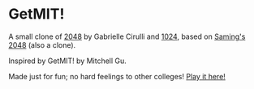 # GetMIT!
A small clone of [2048](http://gabrielecirulli.github.io/2048/) by Gabrielle Cirulli and [1024](https://play.google.com/store/apps/details?id=com.veewo.a1024), based on [Saming's 2048](http://saming.fr/p/2048/) (also a clone).

Inspired by GetMIT! by Mitchell Gu.

Made just for fun; no hard feelings to other colleges! [Play it here!](http://pauljasek.github.io/GetFatherPaul/)